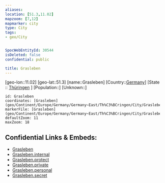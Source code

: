 ```yaml
---
aliases: 
location: [51.3,11.02]
mapzoom: [7,12] 
mapmarker: city 
type: City
tags:
- geo/City


SpocWebEntityId: 30544
isDeleted: false
confidential: public

title: Grasleben
---
```

[geo-lon::11.02]
[geo-lat::51.3]
[name::Grasleben]
[Country::[Germany](geo/Continent/Europe/Germany.md)]
[State :: [Thüringen](geo/Continent/Europe/Germany/Germany~East/Th%C3%BCringen.md) ]
[Population::]
[Unknown::]


```leaflet
id: Grasleben
coordinates: [Grasleben](geo/Continent/Europe/Germany/Germany~East/Th%C3%BCringen/City/Grasleben.md)
markerFile: [Grasleben](geo/Continent/Europe/Germany/Germany~East/Th%C3%BCringen/City/Grasleben.md)
defaultZoom: 11 
maxZoom: 18
```


## Confidential Links & Embeds: 
- [Grasleben](../../../../../../../../_public/geo/Continent/Europe/Germany/Germany~East/Th%C3%BCringen/City/Grasleben.md) 
- [Grasleben.internal](../../../../../../../../_internal/geo/Continent/Europe/Germany/Germany~East/Th%C3%BCringen/City/Grasleben.internal.md) 
- [Grasleben.protect](../../../../../../../../_protect/geo/Continent/Europe/Germany/Germany~East/Th%C3%BCringen/City/Grasleben.protect.md) 
- [Grasleben.private](../../../../../../../../_private/geo/Continent/Europe/Germany/Germany~East/Th%C3%BCringen/City/Grasleben.private.md) 
- [Grasleben.personal](../../../../../../../../_personal/geo/Continent/Europe/Germany/Germany~East/Th%C3%BCringen/City/Grasleben.personal.md) 
- [Grasleben.secret](../../../../../../../../_secret/geo/Continent/Europe/Germany/Germany~East/Th%C3%BCringen/City/Grasleben.secret.md) 
